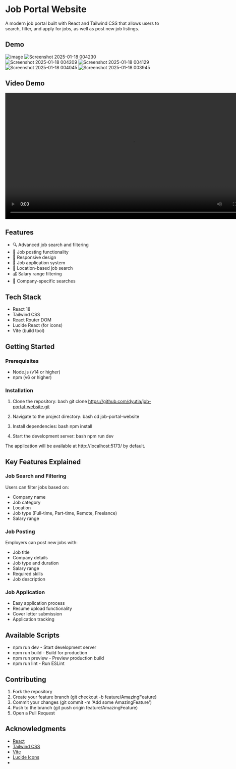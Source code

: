 # Job Portal Website

A modern job portal built with React and Tailwind CSS that allows users to search, filter, and apply for jobs, as well as post new job listings.

## Demo
![image](https://github.com/user-attachments/assets/97b684b3-80db-4746-a668-4fce418e4142)
![Screenshot 2025-01-18 004230](https://github.com/user-attachments/assets/a557b41c-d61a-4911-872b-eaf70623e7b2)
![Screenshot 2025-01-18 004209](https://github.com/user-attachments/assets/660158c3-07fe-4353-9b92-abb6726ab2f6)
![Screenshot 2025-01-18 004129](https://github.com/user-attachments/assets/1f5d7586-0fd6-4ed2-bc29-82f0c06e5273)
![Screenshot 2025-01-18 004045](https://github.com/user-attachments/assets/b187aaa2-c90f-4e0a-a316-ac8d29aa54e5)
![Screenshot 2025-01-18 003945](https://github.com/user-attachments/assets/8e045f73-a711-4285-92f3-ad0c4f7c1724)

## Video Demo
<video controls width="800">
  <source src="videos/job-portal-website-demo.mp4" type="video/mp4">
  Your browser does not support the video tag.
</video>

## Features

- 🔍 Advanced job search and filtering
- 📝 Job posting functionality
- 📱 Responsive design
- 🎯 Job application system
- 📍 Location-based job search
- 💰 Salary range filtering
- 🏢 Company-specific searches

## Tech Stack

- React 18
- Tailwind CSS
- React Router DOM
- Lucide React (for icons)
- Vite (build tool)

## Getting Started

### Prerequisites

- Node.js (v14 or higher)
- npm (v6 or higher)

### Installation

1. Clone the repository:
   bash
   git clone https://github.com/dyutia/job-portal-website.git
   

2. Navigate to the project directory:
   bash
   cd job-portal-website
   

3. Install dependencies:
   bash
   npm install
   

4. Start the development server:
   bash
   npm run dev
   

The application will be available at http://localhost:5173/ by default.

## Key Features Explained

### Job Search and Filtering

Users can filter jobs based on:
- Company name
- Job category
- Location
- Job type (Full-time, Part-time, Remote, Freelance)
- Salary range

### Job Posting

Employers can post new jobs with:
- Job title
- Company details
- Job type and duration
- Salary range
- Required skills
- Job description


### Job Application

- Easy application process
- Resume upload functionality
- Cover letter submission
- Application tracking

## Available Scripts

- npm run dev - Start development server
- npm run build - Build for production
- npm run preview - Preview production build
- npm run lint - Run ESLint

## Contributing

1. Fork the repository
2. Create your feature branch (git checkout -b feature/AmazingFeature)
3. Commit your changes (git commit -m 'Add some AmazingFeature')
4. Push to the branch (git push origin feature/AmazingFeature)
5. Open a Pull Request


## Acknowledgments

- [React](https://reactjs.org/)
- [Tailwind CSS](https://tailwindcss.com/)
- [Vite](https://vitejs.dev/)
- [Lucide Icons](https://lucide.dev/)
- 


